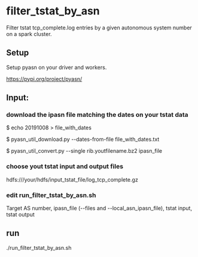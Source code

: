 # filter_tstat_by_asn
Filter tstat tcp_complete.log entries by a given autonomous system number on a spark cluster.

## Setup 

Setup pyasn on your driver and workers.

https://pypi.org/project/pyasn/


## Input:

### download the ipasn file matching the dates on your tstat data

$ echo 20191008 > file_with_dates

$ pyasn_util_download.py --dates-from-file file_with_dates.txt 

$ pyasn_util_convert.py --single rib.youtfilename.bz2 ipasn_file

### choose yout tstat input and output files

hdfs:///your/hdfs/input_tstat_file/log_tcp_complete.gz

### edit run_filter_tstat_by_asn.sh

Target AS number, ipasn_file (--files and --local_asn_ipasn_file), tstat input, tstat output 

## run

./run_filter_tstat_by_asn.sh

